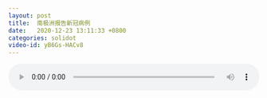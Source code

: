 ```yaml
---
layout: post
title:  南极洲报告新冠病例
date:   2020-12-23 13:11:33 +0800
categories: solidot
video-id: yB6Gs-HACv8
---
```


<audio src="/assets/558abb6b9cfae678488ee6d3ac08395f.mp3" style="width: 100%;" controls></audio>

